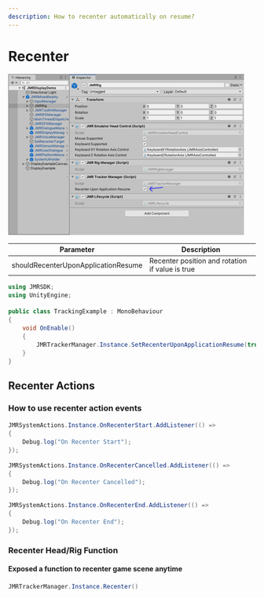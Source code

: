 ```yaml
---
description: How to recenter automatically on resume?
---
```


# Recenter

![Scene reference](<../.gitbook/assets/image (32).png>)

| Parameter                           | Description                                     |
| ----------------------------------- | ----------------------------------------------- |
| shouldRecenterUponApplicationResume | Recenter position and rotation if value is true |

```csharp
using JMRSDK;
using UnityEngine;

public class TrackingExample : MonoBehaviour
{
    void OnEnable()
    {
        JMRTrackerManager.Instance.SetRecenterUponApplicationResume(true);
    }
}
```

## Recenter Actions

### How to use recenter action events

```csharp
JMRSystemActions.Instance.OnRecenterStart.AddListener(() => 
{ 
    Debug.log("On Recenter Start"); 
});
```

```csharp
JMRSystemActions.Instance.OnRecenterCancelled.AddListener(() => 
{ 
    Debug.log("On Recenter Cancelled"); 
});
```

```csharp
JMRSystemActions.Instance.OnRecenterEnd.AddListener(() => 
{ 
    Debug.log("On Recenter End"); 
});
```

### **Recenter Head/Rig Function**

#### Exposed a function to recenter game scene anytime

```csharp
JMRTrackerManager.Instance.Recenter()
```
